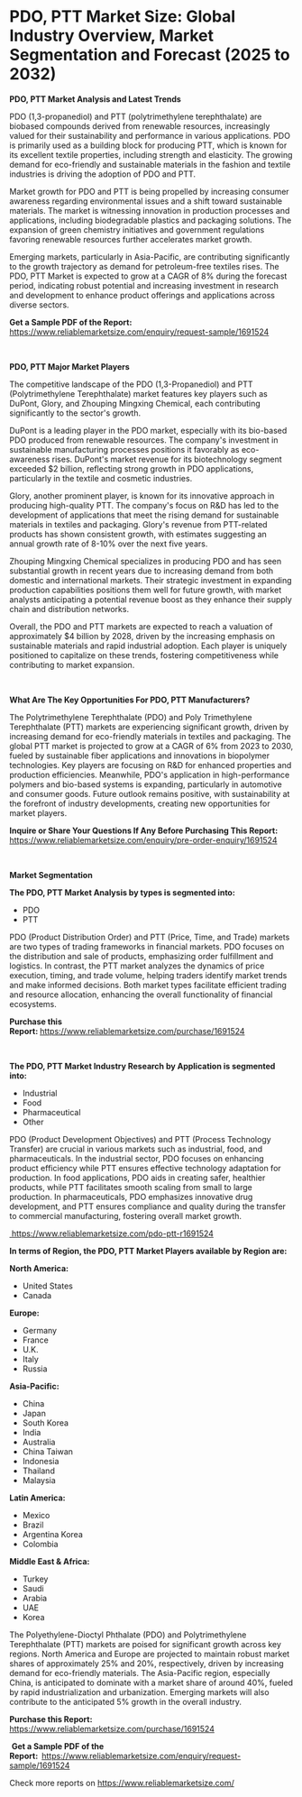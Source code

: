 <p><h1>PDO, PTT Market Size: Global Industry Overview, Market Segmentation and Forecast (2025 to 2032)</h1></p><p><strong>PDO, PTT Market Analysis and Latest Trends</strong></p>
<p><p>PDO (1,3-propanediol) and PTT (polytrimethylene terephthalate) are biobased compounds derived from renewable resources, increasingly valued for their sustainability and performance in various applications. PDO is primarily used as a building block for producing PTT, which is known for its excellent textile properties, including strength and elasticity. The growing demand for eco-friendly and sustainable materials in the fashion and textile industries is driving the adoption of PDO and PTT.</p><p>Market growth for PDO and PTT is being propelled by increasing consumer awareness regarding environmental issues and a shift toward sustainable materials. The market is witnessing innovation in production processes and applications, including biodegradable plastics and packaging solutions. The expansion of green chemistry initiatives and government regulations favoring renewable resources further accelerates market growth. </p><p>Emerging markets, particularly in Asia-Pacific, are contributing significantly to the growth trajectory as demand for petroleum-free textiles rises. The PDO, PTT Market is expected to grow at a CAGR of 8% during the forecast period, indicating robust potential and increasing investment in research and development to enhance product offerings and applications across diverse sectors.</p></p>
<p><strong>Get a Sample PDF of the Report:&nbsp;</strong> <a href="https://www.reliablemarketsize.com/enquiry/request-sample/1691524?utm_campaign=2482&utm_medium=2&utm_source=Github&utm_content=ia&utm_term=27032025&utm_id=pdo-ptt">https://www.reliablemarketsize.com/enquiry/request-sample/1691524</a></p>
<p>&nbsp;</p>
<p><strong>PDO, PTT Major Market Players</strong></p>
<p><p>The competitive landscape of the PDO (1,3-Propanediol) and PTT (Polytrimethylene Terephthalate) market features key players such as DuPont, Glory, and Zhouping Mingxing Chemical, each contributing significantly to the sector's growth. </p><p>DuPont is a leading player in the PDO market, especially with its bio-based PDO produced from renewable resources. The company's investment in sustainable manufacturing processes positions it favorably as eco-awareness rises. DuPont's market revenue for its biotechnology segment exceeded $2 billion, reflecting strong growth in PDO applications, particularly in the textile and cosmetic industries. </p><p>Glory, another prominent player, is known for its innovative approach in producing high-quality PTT. The company's focus on R&D has led to the development of applications that meet the rising demand for sustainable materials in textiles and packaging. Glory's revenue from PTT-related products has shown consistent growth, with estimates suggesting an annual growth rate of 8-10% over the next five years. </p><p>Zhouping Mingxing Chemical specializes in producing PDO and has seen substantial growth in recent years due to increasing demand from both domestic and international markets. Their strategic investment in expanding production capabilities positions them well for future growth, with market analysts anticipating a potential revenue boost as they enhance their supply chain and distribution networks.</p><p>Overall, the PDO and PTT markets are expected to reach a valuation of approximately $4 billion by 2028, driven by the increasing emphasis on sustainable materials and rapid industrial adoption. Each player is uniquely positioned to capitalize on these trends, fostering competitiveness while contributing to market expansion.</p></p>
<p>&nbsp;</p>
<p><strong>What Are The Key Opportunities For PDO, PTT Manufacturers?</strong></p>
<p><p>The Polytrimethylene Terephthalate (PDO) and Poly Trimethylene Terephthalate (PTT) markets are experiencing significant growth, driven by increasing demand for eco-friendly materials in textiles and packaging. The global PTT market is projected to grow at a CAGR of 6% from 2023 to 2030, fueled by sustainable fiber applications and innovations in biopolymer technologies. Key players are focusing on R&D for enhanced properties and production efficiencies. Meanwhile, PDO's application in high-performance polymers and bio-based systems is expanding, particularly in automotive and consumer goods. Future outlook remains positive, with sustainability at the forefront of industry developments, creating new opportunities for market players.</p></p>
<p><strong>Inquire or Share Your Questions If Any Before Purchasing This Report:</strong> <a href="https://www.reliablemarketsize.com/enquiry/pre-order-enquiry/1691524?utm_campaign=2482&utm_medium=2&utm_source=Github&utm_content=ia&utm_term=27032025&utm_id=pdo-ptt">https://www.reliablemarketsize.com/enquiry/pre-order-enquiry/1691524</a></p>
<p>&nbsp;</p>
<p><strong>Market Segmentation</strong></p>
<p><strong>The PDO, PTT Market Analysis by types is segmented into:</strong></p>
<p><ul><li>PDO</li><li>PTT</li></ul></p>
<p><p>PDO (Product Distribution Order) and PTT (Price, Time, and Trade) markets are two types of trading frameworks in financial markets. PDO focuses on the distribution and sale of products, emphasizing order fulfillment and logistics. In contrast, the PTT market analyzes the dynamics of price execution, timing, and trade volume, helping traders identify market trends and make informed decisions. Both market types facilitate efficient trading and resource allocation, enhancing the overall functionality of financial ecosystems.</p></p>
<p><strong>Purchase this Report:&nbsp;</strong><a href="https://www.reliablemarketsize.com/purchase/1691524?utm_campaign=2482&utm_medium=2&utm_source=Github&utm_content=ia&utm_term=27032025&utm_id=pdo-ptt">https://www.reliablemarketsize.com/purchase/1691524</a></p>
<p>&nbsp;</p>
<p><strong>The PDO, PTT Market Industry Research by Application is segmented into:</strong></p>
<p><ul><li>Industrial</li><li>Food</li><li>Pharmaceutical</li><li>Other</li></ul></p>
<p><p>PDO (Product Development Objectives) and PTT (Process Technology Transfer) are crucial in various markets such as industrial, food, and pharmaceuticals. In the industrial sector, PDO focuses on enhancing product efficiency while PTT ensures effective technology adaptation for production. In food applications, PDO aids in creating safer, healthier products, while PTT facilitates smooth scaling from small to large production. In pharmaceuticals, PDO emphasizes innovative drug development, and PTT ensures compliance and quality during the transfer to commercial manufacturing, fostering overall market growth.</p></p>
<p><a href="https://www.reliablemarketsize.com/pdo-ptt-r1691524?utm_campaign=2482&utm_medium=2&utm_source=Github&utm_content=ia&utm_term=27032025&utm_id=pdo-ptt">&nbsp;https://www.reliablemarketsize.com/pdo-ptt-r1691524</a></p>
<p><strong>In terms of Region, the PDO, PTT Market Players available by Region are:</strong></p>
<p>
    <p> <strong> North America: </strong>
        <ul>
            <li>United States</li>
            <li>Canada</li>
        </ul>
        </p> 
    <p> <strong> Europe: </strong>
        <ul>
            <li>Germany</li>
            <li>France</li>
            <li>U.K.</li>
            <li>Italy</li>
            <li>Russia</li>
        </ul>
        </p> 
    <p> <strong> Asia-Pacific: </strong>
        <ul>
            <li>China</li>
            <li>Japan</li>
            <li>South Korea</li>
            <li>India</li>
            <li>Australia</li>
            <li>China Taiwan</li>
            <li>Indonesia</li>
            <li>Thailand</li>
            <li>Malaysia</li>
        </ul>
        </p> 
    <p> <strong> Latin America: </strong>
        <ul>
            <li>Mexico</li>
            <li>Brazil</li>
            <li>Argentina Korea</li>
            <li>Colombia</li>
        </ul>
        </p> 
    <p> <strong> Middle East & Africa: </strong>
        <ul>
            <li>Turkey</li>
            <li>Saudi</li>
            <li>Arabia</li>
            <li>UAE</li>
            <li>Korea</li>
        </ul>
    </p>
    </p>
<p><p>The Polyethylene-Dioctyl Phthalate (PDO) and Polytrimethylene Terephthalate (PTT) markets are poised for significant growth across key regions. North America and Europe are projected to maintain robust market shares of approximately 25% and 20%, respectively, driven by increasing demand for eco-friendly materials. The Asia-Pacific region, especially China, is anticipated to dominate with a market share of around 40%, fueled by rapid industrialization and urbanization. Emerging markets will also contribute to the anticipated 5% growth in the overall industry.</p></p>
<p><strong>Purchase this Report: </strong><a href="https://www.reliablemarketsize.com/purchase/1691524?utm_campaign=2482&utm_medium=2&utm_source=Github&utm_content=ia&utm_term=27032025&utm_id=pdo-ptt">https://www.reliablemarketsize.com/purchase/1691524</a></p>
<p>&nbsp;<strong>Get a Sample PDF of the Report:&nbsp;&nbsp;</strong><a href="https://www.reliablemarketsize.com/enquiry/request-sample/1691524?utm_campaign=2482&utm_medium=2&utm_source=Github&utm_content=ia&utm_term=27032025&utm_id=pdo-ptt">https://www.reliablemarketsize.com/enquiry/request-sample/1691524</a></p>
<p><strong></strong></p>
<p>Check more reports on <a href="https://www.reliablemarketsize.com/?utm_campaign=2482&utm_medium=2&utm_source=Github&utm_content=ia&utm_term=27032025&utm_id=pdo-ptt">https://www.reliablemarketsize.com/</a></p>